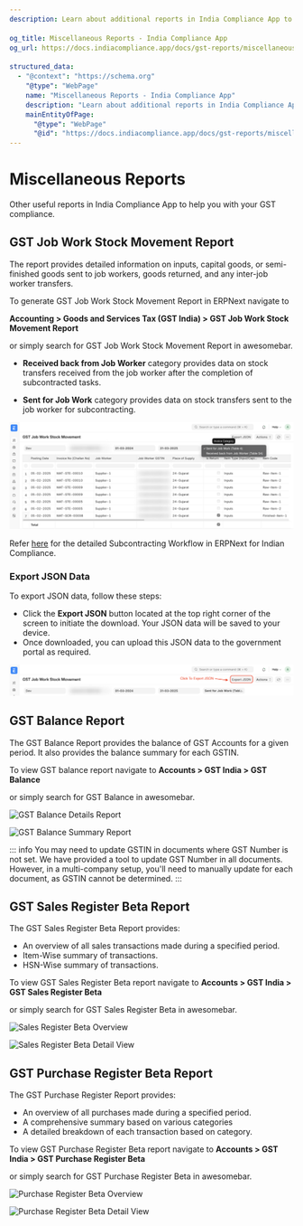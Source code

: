 ```yaml
---
description: Learn about additional reports in India Compliance App to help you with your GST compliance.

og_title: Miscellaneous Reports - India Compliance App
og_url: https://docs.indiacompliance.app/docs/gst-reports/miscellaneous_reports

structured_data:
  - "@context": "https://schema.org"
    "@type": "WebPage"
    name: "Miscellaneous Reports - India Compliance App"
    description: "Learn about additional reports in India Compliance App to help you with your GST compliance."
    mainEntityOfPage:
      "@type": "WebPage"
      "@id": "https://docs.indiacompliance.app/docs/gst-reports/miscellaneous_reports"
---
```


# Miscellaneous Reports

Other useful reports in India Compliance App to help you with your GST
compliance.

## GST Job Work Stock Movement Report

The report provides detailed information on inputs, capital goods, or
semi-finished goods sent to job workers, goods returned, and any inter-job
worker transfers.

To generate GST Job Work Stock Movement Report in ERPNext navigate to

**Accounting > Goods and Services Tax (GST India) > GST Job Work Stock Movement
Report**

or simply search for GST Job Work Stock Movement Report in awesomebar.

- **Received back from Job Worker** category provides data on stock transfers
  received from the job worker after the completion of subcontracted tasks.

- **Sent for Job Work** category provides data on stock transfers sent to the
  job worker for subcontracting.

![GST Job Work Stock Movement Report](./assets/gst_job_work_stock_movement_report.png)

Refer [here](https://docs.indiacompliance.app/blog/posts/post5) for the detailed Subcontracting Workflow in ERPNext for Indian Compliance.

### Export JSON Data

To export JSON data, follow these steps:

- Click the **Export JSON** button located at the top right corner of the screen to initiate the download.
 Your JSON data will be saved to your device.
- Once downloaded, you can upload this JSON data to the government portal as required.

![GST Job Work Stock Movement Report Export](./assets/gst_jobwork_stock_movement_export.png)

## GST Balance Report

The GST Balance Report provides the balance of GST Accounts for a given period.
It also provides the balance summary for each GSTIN.

To view GST balance report navigate to **Accounts > GST India > GST Balance**

or simply search for GST Balance in awesomebar.

![GST Balance Details Report](./assets/gst_balance_details_report.png)

![GST Balance Summary Report](./assets/gst_balance_summary_report.png)

::: info
You may need to update GSTIN in documents where GST Number is not set.
We have provided a tool to update GST Number in all documents. However, in a
multi-company setup, you'll need to manually update for each document, as GSTIN
cannot be determined.
:::

## GST Sales Register Beta Report

The GST Sales Register Beta Report provides:

- An overview of all sales transactions made during a specified period.
- Item-Wise summary of transactions.
- HSN-Wise summary of transactions.

To view GST Sales Register Beta report navigate to **Accounts > GST India > GST
Sales Register Beta**

or simply search for GST Sales Register Beta in awesomebar.

![Sales Register Beta Overview](./assets/sales_register_beta_overview.png)

![Sales Register Beta Detail View](./assets/sales_register_beta_detail_view.png)

## GST Purchase Register Beta Report

The GST Purchase Register Report provides:

- An overview of all purchases made during a specified period.
- A comprehensive summary based on various categories
- A detailed breakdown of each transaction based on category.

To view GST Purchase Register Beta report navigate to **Accounts > GST India >
GST Purchase Register Beta**

or simply search for GST Purchase Register Beta in awesomebar.

![Purchase Register Beta Overview](./assets/purchase_register_beta_overview.png)

![Purchase Register Beta Detail View](./assets/purchase_register_beta_detail_view.png)

